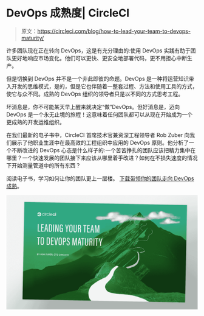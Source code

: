 # DevOps 成熟度| CircleCI

> 原文：<https://circleci.com/blog/how-to-lead-your-team-to-devops-maturity/>

许多团队现在正在转向 DevOps，这是有充分理由的:使用 DevOps 实践有助于团队更好地响应市场变化。他们可以更快、更安全地部署代码，更不用担心中断生产。

但是切换到 DevOps 并不是一个非此即彼的命题。DevOps 是一种将运营知识带入开发的思维模式，是的，但是它也伴随着一整套过程、方法和使用工具的方式，使它与众不同。成熟的 DevOps 组织的领导者只是以不同的方式思考工程。

坏消息是，你不可能某天早上醒来就决定“做”DevOps。但好消息是，迈向 DevOps 是一个永无止境的旅程！这意味着任何团队都可以从现在开始成为一个更成熟的开发运维组织。

在我们最新的电子书中，CircleCI 首席技术官兼资深工程领导者 Rob Zuber 向我们展示了他职业生涯中在最高效的工程组织中应用的 DevOps 原则。他分析了一个不断改进的 DevOps 心态是什么样子的:一个苦苦挣扎的团队应该把精力集中在哪里？一个快速发展的团队接下来应该从哪里着手改进？如何在不损失速度的情况下开始测量管道中的所有东西？

阅读电子书，学习如何让你的团队更上一层楼。
[下载带领你的团队走向 DevOps 成熟](https://circleci.com/resources/devops-maturity-ebook/)。

[![](img/462ab6361afc5ba7de8563ca72f43534.png)](https://circleci.com/resources/devops-maturity-ebook/)